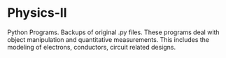 # Physics-II
Python Programs.  Backups of original .py files.  These programs deal with object manipulation and quantitative measurements.  This includes the modeling of electrons, conductors, circuit related designs.  
